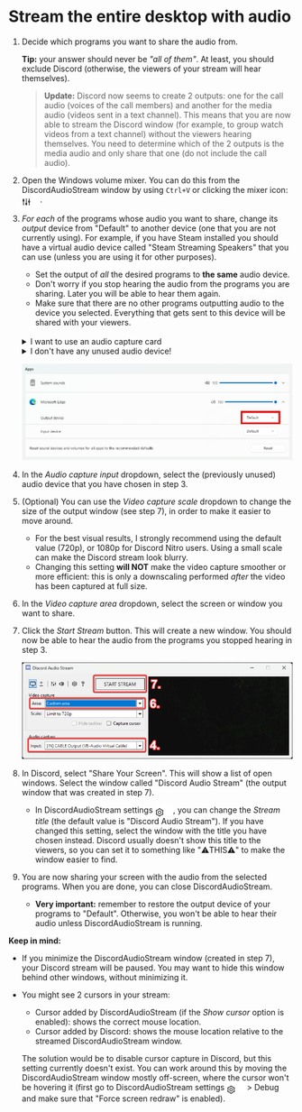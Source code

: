 # Stream the entire desktop with audio

1. Decide which programs you want to share the audio from.

    **Tip:** your answer should never be *"all of them"*. At least, you should exclude Discord (otherwise, the viewers of your stream will hear themselves).
    
    > **Update:** Discord now seems to create 2 outputs: one for the call audio (voices of the call members) and another for the media audio (videos sent in a text channel). This means that you are now able to stream the Discord window (for example, to group watch videos from a text channel) without the viewers hearing themselves. You need to determine which of the 2 outputs is the media audio and only share that one (do not include the call audio).
    
2. Open the Windows volume mixer. You can do this from the DiscordAudioStream window by using `Ctrl+V` or clicking the mixer icon: [<img src="img/mixer-light.png" align="top"></img>](#gh-light-mode-only)[<img src="img/mixer-dark.png" align="top"></img>](#gh-dark-mode-only).

3. *For each* of the programs whose audio you want to share, change its *output* device from "Default" to another device (one that you are not currently using). For example, if you have Steam installed you should have a virtual audio device called "Steam Streaming Speakers" that you can use (unless you are using it for other purposes).

    - Set the output of *all* the desired programs to **the same** audio device.
    - Don't worry if you stop hearing the audio from the programs you are sharing. Later you will be able to hear them again.
    - Make sure that there are no other programs outputting audio to the device you selected. Everything that gets sent to this device will be shared with your viewers.

    <br>
    <details>
    <summary>I want to use an audio capture card</summary>

    Capture cards and microphones are audio input devices, but DiscordAudioStream only shows output devices by default. Open DiscordAudioStream settings [<img src="img/settings-light.png" align="top"></img>](#gh-light-mode-only)[<img src="img/settings-dark.png" align="top"></img>](#gh-dark-mode-only) > Debug and enable "Show audio input devices". You should now see your capture cards and microphones in the audio capture dropdown (input devices have the `[IN]` prefix).  
    Keep in mind that Discord already shares your microphone when you enter a call, so you don't need to capture it in DiscordAudioStream.

    </details>
    <details>
    <summary>I don't have any unused audio device!</summary>

    You can use [VB-CABLE](https://vb-audio.com/Cable/), which creates 2 virtual audio devices: `CABLE Input` (virtual output device) and `CABLE Output` (virtual microphone). Set the output of the programs you want to capture to `CABLE Input` and try to capture `CABLE Input (VB-Audio Virtual Cable)` in DiscordAudioStream (see step 4 below).  
    When you start capturing the audio in step 7, you may encounter an error. If this happens, you will need to open DiscordAudioStream settings [<img src="img/settings-light.png" align="top"></img>](#gh-light-mode-only)[<img src="img/settings-dark.png" align="top"></img>](#gh-dark-mode-only) > Debug and enable "Show audio input devices". Go back to the audio capture dropdown and capture `[IN] CABLE Output (VB-Audio Virtual Cable)` instead.

    </details>
    
    ![Change audio device in volume mixer](img/audio-device.png)

4. In the *Audio capture input* dropdown, select the (previously unused) audio device that you have chosen in step 3.

5. (Optional) You can use the *Video capture scale* dropdown to change the size of the output window (see step 7), in order to make it easier to move around.
   - For the best visual results, I strongly recommend using the default value (720p), or 1080p for Discord Nitro users. Using a small scale can make the Discord stream look blurry.
   - Changing this setting **will NOT** make the video capture smoother or more efficient: this is only a downscaling performed *after* the video has been captured at full size.

6. In the *Video capture area* dropdown, select the screen or window you want to share.

7. Click the *Start Stream* button. This will create a new window. You should now be able to hear the audio from the programs you stopped hearing in step 3.

   ![Video and audio dropdowns](img/dropdowns.png)

8. In Discord, select "Share Your Screen". This will show a list of open windows. Select the window called "Discord Audio Stream" (the output window that was created in step 7).

    - In DiscordAudioStream settings [<img src="img/settings-light.png" align="top"></img>](#gh-light-mode-only)[<img src="img/settings-dark.png" align="top"></img>](#gh-dark-mode-only), you can change the *Stream title* (the default value is "Discord Audio Stream"). If you have changed this setting, select the window with the title you have chosen instead. Discord usually doesn't show this title to the viewers, so you can set it to something like "⚠️THIS⚠️" to make the window easier to find.

9. You are now sharing your screen with the audio from the selected programs. When you are done, you can close DiscordAudioStream.

    - **Very important:** remember to restore the output device of your programs to "Default". Otherwise, you won't be able to hear their audio unless DiscordAudioStream is running.

**Keep in mind:**
   
- If you minimize the DiscordAudioStream window (created in step 7), your Discord stream will be paused. You may want to hide this window behind other windows, without minimizing it.

- You might see 2 cursors in your stream:
  - Cursor added by DiscordAudioStream (if the *Show cursor* option is enabled): shows the correct mouse location.
  - Cursor added by Discord: shows the mouse location relative to the streamed DiscordAudioStream window.

  The solution would be to disable cursor capture in Discord, but this setting currently doesn't exist. You can work around this by moving the DiscordAudioStream window mostly off-screen, where the cursor won't be hovering it (first go to DiscordAudioStream settings [<img src="img/settings-light.png" align="top"></img>](#gh-light-mode-only)[<img src="img/settings-dark.png" align="top"></img>](#gh-dark-mode-only) > Debug and make sure that "Force screen redraw" is enabled).

